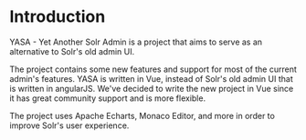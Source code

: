 # Introduction

YASA - Yet Another Solr Admin is a project that aims to serve as an alternative to Solr's old admin UI.

The project contains some new features and support for most of the current admin's features.
YASA is written in Vue, instead of Solr's old admin UI that is written in angularJS. 
We've decided to write the new project in Vue since it has great community support and is more flexible. 

The project uses Apache Echarts, Monaco Editor, and more in order to improve Solr's user experience.